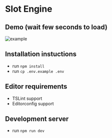 # Slot Engine

## Demo (wait few seconds to load)
![example](./static/demo.gif)

## Installation instuctions

- run `npm install`
- run `cp .env.example .env`

## Editor requirements

- TSLint support
- Editorconfig support

## Development server

- run `npm run dev`
